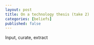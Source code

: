 ```yaml
---
layout: post
title: On a technology thesis (take 2)
categories: [beliefs]
published: false
---
```


Input, curate, extract